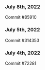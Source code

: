 ### July 8th, 2022

Commit #85910

### July 5th, 2022

Commit #314353


### July 4th, 2022

Commit #72281
